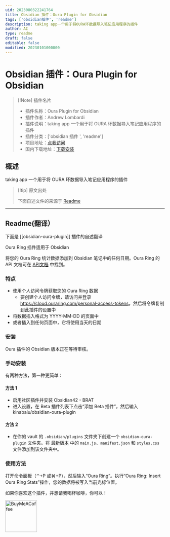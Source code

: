 ```yaml
---
uid: 2023080322241764
title: Obsidian 插件：Oura Plugin for Obsidian
tags: ['obsidian插件', 'readme']
description: taking app一个用于将OURA环数据导入笔记应用程序的插件
author: AI
type: readme
draft: false
editable: false
modified: 20230101000000
---
```


# Obsidian 插件：Oura Plugin for Obsidian

> [!Note] 插件名片
> - 插件名称：Oura Plugin for Obsidian
> - 插件作者：Andrew Lombardi
> - 插件说明：taking app 一个用于将 OURA 环数据导入笔记应用程序的插件
> - 插件分类：['obsidian 插件 ', 'readme']
> - 项目地址：[点我访问](https://github.com/kinabalu/obsidian-oura-plugin)
> - 国内下载地址：[下载安装](https://pkmer.cn/products/plugin/pluginMarket/?obsidian-oura-plugin)

## 概述

taking app 一个用于将 OURA 环数据导入笔记应用程序的插件

> [!tip] 原文出处
>
>下面自述文件的来源于 [Readme](https://ghproxy.net/https://raw.githubusercontent.com/kinabalu/obsidian-oura-plugin/master/README.md)

---

## Readme(翻译）

下面是 [[obsidian-oura-plugin]] 插件的自述翻译

Oura Ring 插件适用于 Obsidian

将您的 Oura Ring 统计数据添加到 Obsidian 笔记中的任何日期。Oura Ring 的 API 文档可在 [API文档](https://cloud.ouraring.com/docs) 中找到。

### 特点

- 使用个人访问令牌获取您的 Oura Ring 数据
  - 要创建个人访问令牌，请访问并登录 <https://cloud.ouraring.com/personal-access-tokens>，然后将令牌复制到此插件的设置中
- 将数据插入格式为 YYYY-MM-DD 的页面中
- 或者插入到任何页面中，它将使用当天的日期

### 安装

Oura 插件的 Obsidian 版本正在等待审核。

### 手动安装

有两种方法，第一种更简单：

#### 方法 1

- 启用社区插件并安装 Obsidian42 - BRAT
- 进入设置，在 Beta 插件列表下点击“添加 Beta 插件”，然后输入 kinabalu/obsidian-oura-plugin

#### 方法 2

- 在你的 vault 的 `.obsidian/plugins` 文件夹下创建一个 `obsidian-oura-plugin` 文件夹。将 [最新版本](https://github.com/kinabalu/obsidian-oura-plugin/releases) 中的 `main.js`、`manifest.json` 和 `styles.css` 文件添加到该文件夹中。

### 使用方法

打开命令面板（⌃+P 或⌘+P），然后输入“Oura Ring”。执行“Oura Ring: Insert Oura Ring Stats”操作，您的数据将被写入当前光标位置。

如果你喜欢这个插件，并想请我喝杯咖啡，你可以！

[<img src="https://cdn.buymeacoffee.com/buttons/v2/default-violet.png" alt="BuyMeACoffee" width="100">](https://www.buymeacoffee.com/andrewlombardi)
